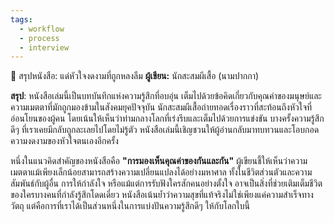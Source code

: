 ```yaml
---
tags:
  - workflow
  - process
  - interview
---
```

📖 สรุปหนังสือ: แด่หัวใจงดงามที่ถูกหลงลืม
**ผู้เขียน:** นักสะสมผีเสื้อ (นามปากกา)

**สรุป**:
หนังสือเล่มนี้เป็นบทบันทึกแห่งความรู้สึกที่อบอุ่น เต็มไปด้วยข้อคิดเกี่ยวกับคุณค่าของมนุษย์และความเมตตาที่มักถูกมองข้ามในสังคมยุคปัจจุบัน นักสะสมผีเสื้อถ่ายทอดเรื่องราวที่สะท้อนถึงหัวใจที่อ่อนโยนของผู้คน โดยเน้นให้เห็นว่าท่ามกลางโลกที่เร่งรีบและเต็มไปด้วยการแข่งขัน บางครั้งความรู้สึกดีๆ ที่เราเคยมีกลับถูกละเลยไปโดยไม่รู้ตัว หนังสือเล่มนี้เชิญชวนให้ผู้อ่านกลับมาทบทวนและโอบกอดความงดงามของหัวใจตนเองอีกครั้ง

หนึ่งในแนวคิดสำคัญของหนังสือคือ **"การมองเห็นคุณค่าของกันและกัน"** ผู้เขียนชี้ให้เห็นว่าความเมตตาแม้เพียงเล็กน้อยสามารถสร้างความเปลี่ยนแปลงได้อย่างมหาศาล ทั้งในชีวิตส่วนตัวและความสัมพันธ์กับผู้อื่น การให้กำลังใจ หรือแม้แต่การรับฟังใครสักคนอย่างตั้งใจ อาจเป็นสิ่งที่ช่วยเติมเต็มชีวิตของใครบางคนที่กำลังรู้สึกโดดเดี่ยว หนังสือเน้นย้ำว่าความสุขที่แท้จริงไม่ใช่เพียงแค่ความสำเร็จทางวัตถุ แต่คือการที่เราได้เป็นส่วนหนึ่งในการแบ่งปันความรู้สึกดีๆ ให้กับโลกใบนี้

